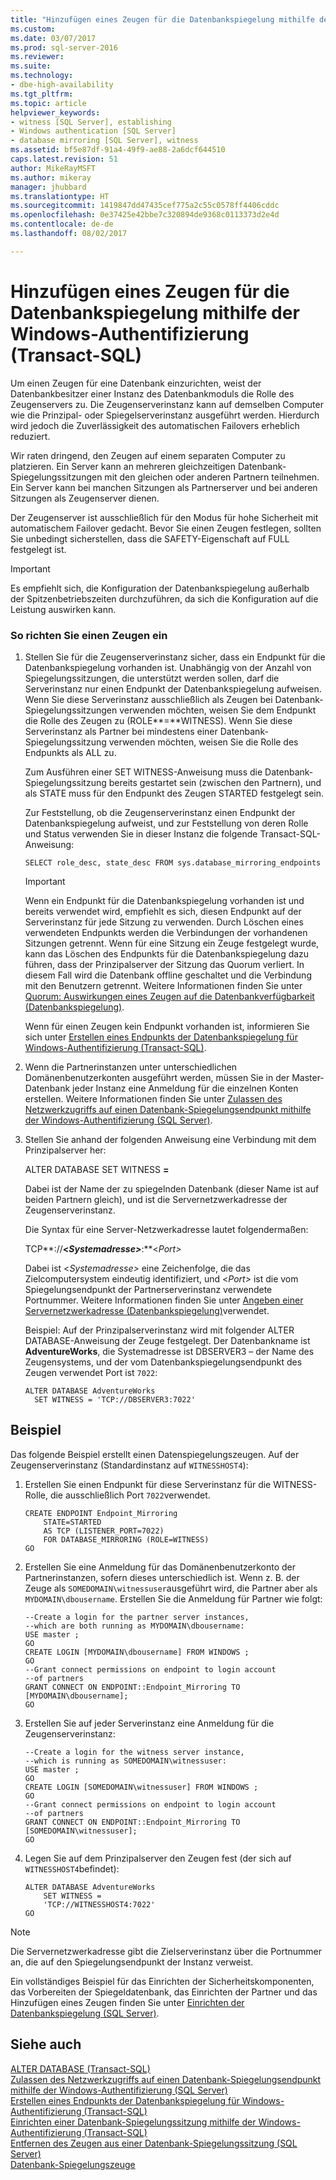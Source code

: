 ```yaml
---
title: "Hinzufügen eines Zeugen für die Datenbankspiegelung mithilfe der Windows-Authentifizierung (Transact-SQL) | Microsoft-Dokumentation"
ms.custom: 
ms.date: 03/07/2017
ms.prod: sql-server-2016
ms.reviewer: 
ms.suite: 
ms.technology:
- dbe-high-availability
ms.tgt_pltfrm: 
ms.topic: article
helpviewer_keywords:
- witness [SQL Server], establishing
- Windows authentication [SQL Server]
- database mirroring [SQL Server], witness
ms.assetid: bf5e87df-91a4-49f9-ae88-2a6dcf644510
caps.latest.revision: 51
author: MikeRayMSFT
ms.author: mikeray
manager: jhubbard
ms.translationtype: HT
ms.sourcegitcommit: 1419847dd47435cef775a2c55c0578ff4406cddc
ms.openlocfilehash: 0e37425e42bbe7c320894de9368c0113373d2e4d
ms.contentlocale: de-de
ms.lasthandoff: 08/02/2017

---
```

# <a name="add-a-database-mirroring-witness-using-windows-authentication-transact-sql"></a>Hinzufügen eines Zeugen für die Datenbankspiegelung mithilfe der Windows-Authentifizierung (Transact-SQL)
  Um einen Zeugen für eine Datenbank einzurichten, weist der Datenbankbesitzer einer Instanz des Datenbankmoduls die Rolle des Zeugenservers zu. Die Zeugenserverinstanz kann auf demselben Computer wie die Prinzipal- oder Spiegelserverinstanz ausgeführt werden. Hierdurch wird jedoch die Zuverlässigkeit des automatischen Failovers erheblich reduziert.  
  
 Wir raten dringend, den Zeugen auf einem separaten Computer zu platzieren. Ein Server kann an mehreren gleichzeitigen Datenbank-Spiegelungssitzungen mit den gleichen oder anderen Partnern teilnehmen. Ein Server kann bei manchen Sitzungen als Partnerserver und bei anderen Sitzungen als Zeugenserver dienen.  
  
 Der Zeugenserver ist ausschließlich für den Modus für hohe Sicherheit mit automatischem Failover gedacht. Bevor Sie einen Zeugen festlegen, sollten Sie unbedingt sicherstellen, dass die SAFETY-Eigenschaft auf FULL festgelegt ist.  
  
> [!IMPORTANT]  
>  Es empfiehlt sich, die Konfiguration der Datenbankspiegelung außerhalb der Spitzenbetriebszeiten durchzuführen, da sich die Konfiguration auf die Leistung auswirken kann.  
  
### <a name="to-establish-a-witness"></a>So richten Sie einen Zeugen ein  
  
1.  Stellen Sie für die Zeugenserverinstanz sicher, dass ein Endpunkt für die Datenbankspiegelung vorhanden ist. Unabhängig von der Anzahl von Spiegelungssitzungen, die unterstützt werden sollen, darf die Serverinstanz nur einen Endpunkt der Datenbankspiegelung aufweisen. Wenn Sie diese Serverinstanz ausschließlich als Zeugen bei Datenbank-Spiegelungssitzungen verwenden möchten, weisen Sie dem Endpunkt die Rolle des Zeugen zu (ROLE**=**WITNESS). Wenn Sie diese Serverinstanz als Partner bei mindestens einer Datenbank-Spiegelungssitzung verwenden möchten, weisen Sie die Rolle des Endpunkts als ALL zu.  
  
     Zum Ausführen einer SET WITNESS-Anweisung muss die Datenbank-Spiegelungssitzung bereits gestartet sein (zwischen den Partnern), und als STATE muss für den Endpunkt des Zeugen STARTED festgelegt sein.  
  
     Zur Feststellung, ob die Zeugenserverinstanz einen Endpunkt der Datenbankspiegelung aufweist, und zur Feststellung von deren Rolle und Status verwenden Sie in dieser Instanz die folgende Transact-SQL-Anweisung:  
  
    ```  
    SELECT role_desc, state_desc FROM sys.database_mirroring_endpoints  
    ```  
  
    > [!IMPORTANT]  
    >  Wenn ein Endpunkt für die Datenbankspiegelung vorhanden ist und bereits verwendet wird, empfiehlt es sich, diesen Endpunkt auf der Serverinstanz für jede Sitzung zu verwenden. Durch Löschen eines verwendeten Endpunkts werden die Verbindungen der vorhandenen Sitzungen getrennt. Wenn für eine Sitzung ein Zeuge festgelegt wurde, kann das Löschen des Endpunkts für die Datenbankspiegelung dazu führen, dass der Prinzipalserver der Sitzung das Quorum verliert. In diesem Fall wird die Datenbank offline geschaltet und die Verbindung mit den Benutzern getrennt. Weitere Informationen finden Sie unter [Quorum: Auswirkungen eines Zeugen auf die Datenbankverfügbarkeit &#40;Datenbankspiegelung&#41;](../../database-engine/database-mirroring/quorum-how-a-witness-affects-database-availability-database-mirroring.md).  
  
     Wenn für einen Zeugen kein Endpunkt vorhanden ist, informieren Sie sich unter [Erstellen eines Endpunkts der Datenbankspiegelung für Windows-Authentifizierung &#40;Transact-SQL&#41;](../../database-engine/database-mirroring/create-a-database-mirroring-endpoint-for-windows-authentication-transact-sql.md).  
  
2.  Wenn die Partnerinstanzen unter unterschiedlichen Domänenbenutzerkonten ausgeführt werden, müssen Sie in der Master-Datenbank jeder Instanz eine Anmeldung für die einzelnen Konten erstellen. Weitere Informationen finden Sie unter [Zulassen des Netzwerkzugriffs auf einen Datenbank-Spiegelungsendpunkt mithilfe der Windows-Authentifizierung &#40;SQL Server&#41;](../../database-engine/database-mirroring/database-mirroring-allow-network-access-windows-authentication.md).  
  
3.  Stellen Sie anhand der folgenden Anweisung eine Verbindung mit dem Prinzipalserver her:  
  
     ALTER DATABASE *<Datenbankname>* SET WITNESS **=***<Servernetzwerkadresse>*  
  
     Dabei ist *<Datenbankname>* der Name der zu spiegelnden Datenbank (dieser Name ist auf beiden Partnern gleich), und *<Servernetzwerkadresse>* ist die Servernetzwerkadresse der Zeugenserverinstanz.  
  
     Die Syntax für eine Server-Netzwerkadresse lautet folgendermaßen:  
  
     TCP**://**\<*Systemadresse>***:**\<*Port>*  
  
     Dabei ist \<*Systemadresse>* eine Zeichenfolge, die das Zielcomputersystem eindeutig identifiziert, und \<*Port>* ist die vom Spiegelungsendpunkt der Partnerserverinstanz verwendete Portnummer. Weitere Informationen finden Sie unter [Angeben einer Servernetzwerkadresse &#40;Datenbankspiegelung&#41;](../../database-engine/database-mirroring/specify-a-server-network-address-database-mirroring.md)verwendet.  
  
     Beispiel: Auf der Prinzipalserverinstanz wird mit folgender ALTER DATABASE-Anweisung der Zeuge festgelegt. Der Datenbankname ist **AdventureWorks**, die Systemadresse ist DBSERVER3 – der Name des Zeugensystems, und der vom Datenbankspiegelungsendpunkt des Zeugen verwendet Port ist `7022`:  
  
    ```  
    ALTER DATABASE AdventureWorks   
      SET WITNESS = 'TCP://DBSERVER3:7022'  
    ```  
  
## <a name="example"></a>Beispiel  
 Das folgende Beispiel erstellt einen Datenspiegelungszeugen. Auf der Zeugenserverinstanz (Standardinstanz auf `WITNESSHOST4`):  
  
1.  Erstellen Sie einen Endpunkt für diese Serverinstanz für die WITNESS-Rolle, die ausschließlich Port `7022`verwendet.  
  
    ```  
    CREATE ENDPOINT Endpoint_Mirroring  
        STATE=STARTED   
        AS TCP (LISTENER_PORT=7022)   
        FOR DATABASE_MIRRORING (ROLE=WITNESS)  
    GO  
    ```  
  
2.  Erstellen Sie eine Anmeldung für das Domänenbenutzerkonto der Partnerinstanzen, sofern dieses unterschiedlich ist. Wenn z. B. der Zeuge als `SOMEDOMAIN\witnessuser`ausgeführt wird, die Partner aber als `MYDOMAIN\dbousername`. Erstellen Sie die Anmeldung für Partner wie folgt:  
  
    ```  
    --Create a login for the partner server instances,  
    --which are both running as MYDOMAIN\dbousername:  
    USE master ;  
    GO  
    CREATE LOGIN [MYDOMAIN\dbousername] FROM WINDOWS ;  
    GO  
    --Grant connect permissions on endpoint to login account   
    --of partners  
    GRANT CONNECT ON ENDPOINT::Endpoint_Mirroring TO [MYDOMAIN\dbousername];  
    GO  
    ```  
  
3.  Erstellen Sie auf jeder Serverinstanz eine Anmeldung für die Zeugenserverinstanz:  
  
    ```  
    --Create a login for the witness server instance,  
    --which is running as SOMEDOMAIN\witnessuser:  
    USE master ;  
    GO  
    CREATE LOGIN [SOMEDOMAIN\witnessuser] FROM WINDOWS ;  
    GO  
    --Grant connect permissions on endpoint to login account   
    --of partners  
    GRANT CONNECT ON ENDPOINT::Endpoint_Mirroring TO [SOMEDOMAIN\witnessuser];  
    GO  
    ```  
  
4.  Legen Sie auf dem Prinzipalserver den Zeugen fest (der sich auf `WITNESSHOST4`befindet):  
  
    ```  
    ALTER DATABASE AdventureWorks   
        SET WITNESS =   
        'TCP://WITNESSHOST4:7022'  
    GO  
    ```  
  
> [!NOTE]  
>  Die Servernetzwerkadresse gibt die Zielserverinstanz über die Portnummer an, die auf den Spiegelungsendpunkt der Instanz verweist.  
  
 Ein vollständiges Beispiel für das Einrichten der Sicherheitskomponenten, das Vorbereiten der Spiegeldatenbank, das Einrichten der Partner und das Hinzufügen eines Zeugen finden Sie unter [Einrichten der Datenbankspiegelung &#40;SQL Server&#41;](../../database-engine/database-mirroring/setting-up-database-mirroring-sql-server.md).  
  
## <a name="see-also"></a>Siehe auch  
 [ALTER DATABASE &#40;Transact-SQL&#41;](../../t-sql/statements/alter-database-transact-sql.md)   
 [Zulassen des Netzwerkzugriffs auf einen Datenbank-Spiegelungsendpunkt mithilfe der Windows-Authentifizierung (SQL Server)](../../database-engine/database-mirroring/database-mirroring-allow-network-access-windows-authentication.md)   
 [Erstellen eines Endpunkts der Datenbankspiegelung für Windows-Authentifizierung (Transact-SQL)](../../database-engine/database-mirroring/create-a-database-mirroring-endpoint-for-windows-authentication-transact-sql.md)   
 [Einrichten einer Datenbank-Spiegelungssitzung mithilfe der Windows-Authentifizierung (Transact-SQL)](../../database-engine/database-mirroring/database-mirroring-establish-session-windows-authentication.md)   
 [Entfernen des Zeugen aus einer Datenbank-Spiegelungssitzung (SQL Server)](../../database-engine/database-mirroring/remove-the-witness-from-a-database-mirroring-session-sql-server.md)   
 [Datenbank-Spiegelungszeuge](../../database-engine/database-mirroring/database-mirroring-witness.md)  
  
  
